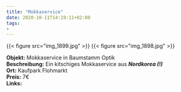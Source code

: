 ```yaml
---
title: "Mokkaservice"
date: 2020-10-11T14:19:11+02:00
tags:
-
---
```

 {{< figure src="img_1899.jpg" >}}
 {{< figure src="img_1898.jpg" >}}

**Objekt:** Mokkaservice in Baumstamm Optik  
**Beschreibung:** Ein kitschiges Mokkaservice aus ***Nordkorea (!)***   
**Ort:** Kaufpark Flohmarkt  
**Preis:** 7€  
**Links:**
